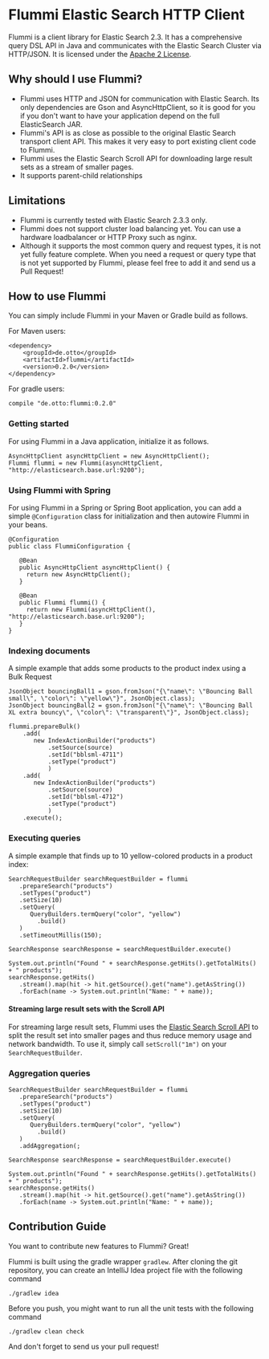 Flummi Elastic Search HTTP Client
=================================

Flummi is a client library for Elastic Search 2.3. It has a comprehensive query DSL API in Java and communicates with
the Elastic Search Cluster via HTTP/JSON. It is licensed under the [Apache 2 License](http://www.apache.org/licenses/LICENSE-2.0.html).


Why should I use Flummi?
------------------------

* Flummi uses HTTP and JSON for communication with Elastic Search. Its only dependencies are Gson and AsyncHttpClient, so
  it is good for you if you don't want to have your application depend on the full ElasticSearch JAR.
* Flummi's API is as close as possible to the original Elastic Search transport client API. This makes it very easy to
  port existing client code to Flummi.
* Flummi uses the Elastic Search Scroll API for downloading large result sets as a stream of smaller pages.
* It supports parent-child relationships


Limitations
-----------

* Flummi is currently tested with Elastic Search 2.3.3 only.
* Flummi does not support cluster load balancing yet. You can use a hardware loadbalancer or HTTP Proxy such as nginx.
* Although it supports the most common query and request types, it is not yet fully feature complete. When you need a
  request or query type that is not yet supported by Flummi, please feel free to add it and send us a Pull Request!


How to use Flummi
-----------------

You can simply include Flummi in your Maven or Gradle build as follows.

For Maven users:

    <dependency>
        <groupId>de.otto</groupId>
        <artifactId>flummi</artifactId>
        <version>0.2.0</version>
    </dependency>

For gradle users:

    compile "de.otto:flummi:0.2.0"


### Getting started

For using Flummi in a Java application, initialize it as follows.

    AsyncHttpClient asyncHttpClient = new AsyncHttpClient();
    Flummi flummi = new Flummi(asyncHttpClient, "http://elasticsearch.base.url:9200");


### Using Flummi with Spring

For using Flummi in a Spring or Spring Boot application, you can add a simple `@Configuration` class for
initialization and then autowire Flummi in your beans.

    @Configuration
    public class FlummiConfiguration {

       @Bean
       public AsyncHttpClient asyncHttpClient() {
         return new AsyncHttpClient();
       }

       @Bean
       public Flummi flummi() {
         return new Flummi(asyncHttpClient(), "http://elasticsearch.base.url:9200");
       }
    }


### Indexing documents

A simple example that adds some products to the product index using a Bulk Request


    JsonObject bouncingBall1 = gson.fromJson("{\"name\": \"Bouncing Ball small\", \"color\": \"yellow\"}", JsonObject.class);
    JsonObject bouncingBall2 = gson.fromJson("{\"name\": \"Bouncing Ball XL extra bouncy\", \"color\": \"transparent\"}", JsonObject.class);

    flummi.prepareBulk()
        .add(
           new IndexActionBuilder("products")
               .setSource(source)
               .setId("bblsml-4711")
               .setType("product")
               )
        .add(
           new IndexActionBuilder("products")
               .setSource(source)
               .setId("bblsml-4712")
               .setType("product")
               )
        .execute();


### Executing queries

A simple example that finds up to 10 yellow-colored products in a product index:

    SearchRequestBuilder searchRequestBuilder = flummi
       .prepareSearch("products")
       .setTypes("product")
       .setSize(10)
       .setQuery(
          QueryBuilders.termQuery("color", "yellow")
            .build()
       )
       .setTimeoutMillis(150);

    SearchResponse searchResponse = searchRequestBuilder.execute()

    System.out.println("Found " + searchResponse.getHits().getTotalHits() + " products");
    searchResponse.getHits()
       .stream().map(hit -> hit.getSource().get("name").getAsString())
       .forEach(name -> System.out.println("Name: " + name));


#### Streaming large result sets with the Scroll API

For streaming large result sets, Flummi uses the
[Elastic Search Scroll API](https://www.elastic.co/guide/en/elasticsearch/reference/current/search-request-scroll.html)
to split the result set into smaller pages and thus reduce memory usage and network bandwidth. To use it, simply call
`setScroll("1m")` on your `SearchRequestBuilder`.


### Aggregation queries

    SearchRequestBuilder searchRequestBuilder = flummi
       .prepareSearch("products")
       .setTypes("product")
       .setSize(10)
       .setQuery(
          QueryBuilders.termQuery("color", "yellow")
            .build()
       )
       .addAggregation(;

    SearchResponse searchResponse = searchRequestBuilder.execute()

    System.out.println("Found " + searchResponse.getHits().getTotalHits() + " products");
    searchResponse.getHits()
       .stream().map(hit -> hit.getSource().get("name").getAsString())
       .forEach(name -> System.out.println("Name: " + name));


Contribution Guide
------------------

You want to contribute new features to Flummi? Great!

Flummi is built using the gradle wrapper `gradlew`. After cloning the git repository, you can create an IntelliJ Idea
project file with the following command

    ./gradlew idea

Before you push, you might want to run all the unit tests with the following command

    ./gradlew clean check

And don't forget to send us your pull request!
